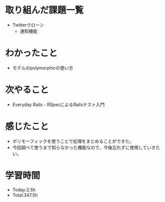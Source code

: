 # 取り組んだ課題一覧
- Twitterクローン
  - 通知機能
  
# わかったこと
- モデルのpolymorphicの使い方
   
# 次やること
- Everyday Rails - RSpecによるRailsテスト入門

# 感じたこと
- ポリモーフィックを使うことで処理をまとめることができた。
- 今回調べて使うまで知らなかった機能なので、今後忘れずに使用していきたい。

# 学習時間
- Today:2.5h
- Total:347.5h
